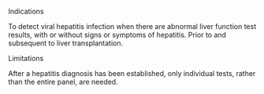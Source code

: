 Indications

To detect viral hepatitis infection when there are abnormal liver function test results, with or without signs or symptoms of hepatitis.
Prior to and subsequent to liver transplantation.

Limitations

After a hepatitis diagnosis has been established, only individual tests, rather than the entire panel, are needed.


